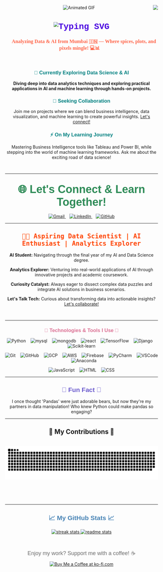 <img align="right" src="https://visitor-badge.laobi.icu/badge?page_id=riya1709.riya1709" />

<div align="center">
  <img src="https://i.postimg.cc/C18FdZNC/217727.gif" alt="Animated GIF" />
  
  <h1 style="font-family: 'Courier New', Courier, monospace; color: #4a00e0;">
      <img src="https://readme-typing-svg.herokuapp.com/?font=Righteous&size=30&center=true&vCenter=true&width=600&height=70&duration=4000&lines=Discovering+Data+Dimensions...;It's+Riya+Maurya+on+deck!+👋" alt="Typing SVG" />
  </h1>
</div>

<h3 align="center" style="font-family: 'Georgia', serif; color: #ff6347;">
  🌟 Analyzing Data & AI from Mumbai 🇮🇳 — Where spices, plots, and pixels mingle! 💻📊🍛
</h3>

<br/>

<div align="center">
  <h3 style="font-family: 'Verdana', sans-serif; color: #008080;">🔭 Currently Exploring Data Science & AI</h3>
  <p><strong>Diving deep into data analytics techniques and exploring practical applications in AI and machine learning through hands-on projects.</strong></p>

  <h3 style="font-family: 'Verdana', sans-serif; color: #008080;">💬 Seeking Collaboration</h3>
  <p>Join me on projects where we can blend business intelligence, data visualization, and machine learning to create powerful insights. <a href="https://github.com/riya1709/riya1709/issues">Let's connect!</a></p>

  <h3 style="font-family: 'Verdana', sans-serif; color: #008080;">⚡ On My Learning Journey</h3>
  <p>Mastering Business Intelligence tools like Tableau and Power BI, while stepping into the world of machine learning frameworks. Ask me about the exciting road of data science!</p>
</div>
 
<br/>
<hr/>
 
<h2 align="center" style="font-family: 'Arial', sans-serif; color: #2e8b57;">
  <span style="font-size:36px; font-weight:bold;">🌐 Let's Connect & Learn Together!</span>
</h2>

<p align="center">
  <!-- Gmail -->
  <a href="mailto:riyamourya2017@gmail.com">
    <img height="40" src="https://www.vectorlogo.zone/logos/gmail/gmail-icon.svg" alt="Gmail" />
  </a>
  &nbsp;&nbsp;
  <!-- LinkedIn -->
  <a href="https://www.linkedin.com/in/riya-maurya-b17a27185/" target="_blank">
    <img height="40" src="https://www.vectorlogo.zone/logos/linkedin/linkedin-icon.svg" alt="LinkedIn" />
  </a>
  &nbsp;&nbsp;
  <!-- GitHub -->
  <a href="https://github.com/riya1709" target="_blank">
    <img height="40" src="https://www.vectorlogo.zone/logos/github/github-icon.svg" alt="GitHub" />
  </a>
</p>

<hr/>

 <!-- About Me Section -->
<div align="center">
  <h2 style="font-family: 'Lucida Console', monospace; color: #ff4500;">👩‍💻 Aspiring Data Scientist | AI Enthusiast | Analytics Explorer</h2>
  
  <p><strong>AI Student:</strong> Navigating through the final year of my AI and Data Science degree.</p>
  <p><strong>Analytics Explorer:</strong> Venturing into real-world applications of AI through innovative projects and academic coursework.</p>
  <p><strong>Curiosity Catalyst:</strong> Always eager to dissect complex data puzzles and integrate AI solutions in business scenarios.</p>
  <p><strong>Let's Talk Tech:</strong> Curious about transforming data into actionable insights? <a href="https://github.com/riya1709">Let's collaborate!</a></p>
</div>

<br/>
<hr/>

<h3 align="center" style="font-family: 'Comic Sans MS', cursive, sans-serif; color: #db7093;">🔨 Technologies & Tools I Use 🔨</h3>


<p align="center">
  <!-- Row 1 -->
  <img src="https://skillicons.dev/icons?i=python" width="40" height="40" alt="Python"/>&nbsp;&nbsp;&nbsp;
  <img src="https://skillicons.dev/icons?i=mysql" width="40" height="40" alt="mysql"/>&nbsp;&nbsp;&nbsp;
  <img src="https://skillicons.dev/icons?i=mongodb" width="40" height="40" alt="mongodb"/>&nbsp;&nbsp;&nbsp;
  <img src="https://skillicons.dev/icons?i=react" width="40" height="40" alt="react"/>&nbsp;&nbsp;&nbsp;
  <img src="https://skillicons.dev/icons?i=tensorflow" width="40" height="40" alt="TensorFlow"/>&nbsp;&nbsp;&nbsp;
  <img src="https://skillicons.dev/icons?i=django" width="40" height="40" alt="Django"/>&nbsp;&nbsp;&nbsp;
  <img src="https://skillicons.dev/icons?i=sklearn" width="40" height="40" alt="Scikit-learn"/>
</p>

<p align="center">
  <!-- Row 2 -->
  <img src="https://skillicons.dev/icons?i=git" width="40" height="40" alt="Git"/>&nbsp;&nbsp;&nbsp;
  <img src="https://skillicons.dev/icons?i=github" width="40" height="40" alt="GitHub"/>&nbsp;&nbsp;&nbsp;
  <img src="https://skillicons.dev/icons?i=gcp" width="40" height="40" alt="GCP"/>&nbsp;&nbsp;&nbsp;
  <img src="https://skillicons.dev/icons?i=aws" width="40" height="40" alt="AWS"/>&nbsp;&nbsp;&nbsp;
  <img src="https://skillicons.dev/icons?i=firebase" width="40" height="40" alt="Firebase"/>&nbsp;&nbsp;&nbsp;
  <img src="https://skillicons.dev/icons?i=pycharm" width="40" height="40" alt="PyCharm"/>&nbsp;&nbsp;&nbsp;
  <img src="https://skillicons.dev/icons?i=vscode" width="40" height="40" alt="VSCode"/>&nbsp;&nbsp;&nbsp;
  <img src="https://skillicons.dev/icons?i=anaconda" width="40" height="40" alt="Anaconda"/>
</p>

<p align="center">
  <!-- Row 3 -->
  <img src="https://skillicons.dev/icons?i=javascript" width="40" height="40" alt="JavaScript"/>&nbsp;&nbsp;&nbsp;
  <img src="https://skillicons.dev/icons?i=html" width="40" height="40" alt="HTML"/>&nbsp;&nbsp;&nbsp;
  <img src="https://skillicons.dev/icons?i=css" width="40" height="40" alt="CSS"/>
</p>

<hr/>

<div align="center">
  <h2 style="font-family: 'Comic Sans MS', cursive, sans-serif; color: #6a5acd;">🐼 Fun Fact 🐼</h2>
  <p>I once thought 'Pandas' were just adorable bears, but now they're my partners in data manipulation! Who knew Python could make pandas so engaging?</p>
</div>

<hr/>

<div align="center">
  <h2>🐍 My Contributions 🐍</h2>
  <br>
  <img alt="snake eating my contributions" src="https://raw.githubusercontent.com/Sanchay-T/Sanchay-T/output/github-contribution-grid-snake.svg" />
  
  <br/><br/><br/>
</div>

<hr/>

<h2 align="center" style="font-family: 'Franklin Gothic Medium', 'Arial Narrow', Arial, sans-serif; color: #4682b4;">📈 My GitHub Stats 📈</h2>

<p align="center">
  <a href="https://github.com/riya1709">
    <img width="390" src="https://github-readme-streak-stats.herokuapp.com/?user=riya1709&count_private=true&theme=react&border_radius=10" alt="streak stats"/>
  </a>
  <a href="https://github.com/riya1709">
    <img width=390 src="https://github-readme-stats.vercel.app/api?username=riya1709&count_private=true&show_icons=true&theme=react&rank_icon=github&border_radius=10" alt="readme stats" />
  </a>
</p>

<br/>

<div align="center">
    <p style="font-size:18px; color:#6d6d6d; font-family:Arial, sans-serif; margin-bottom:10px;">
        Enjoy my work? Support me with a coffee! ☕
    </p>
    <a href='https://ko-fi.com/riyamaurya' target='_blank'>
        <img height='50' style='border:0px; height:50px;' src='https://storage.ko-fi.com/cdn/kofi1.png?v=3' alt='Buy Me a Coffee at ko-fi.com' />
    </a>
</div>

<br/>

